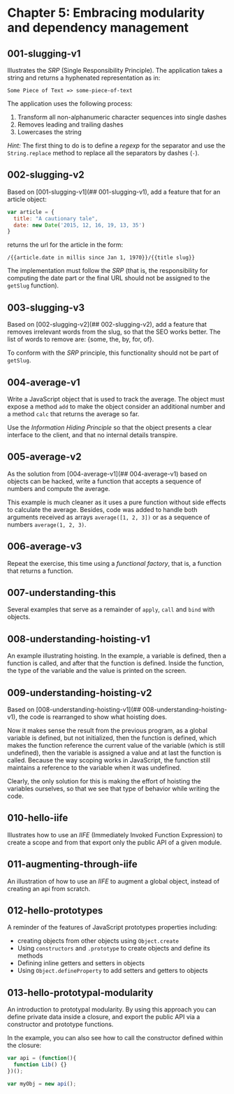 Chapter 5: Embracing modularity and dependency management
=========================================================

## 001-slugging-v1
Illustrates the *SRP* (Single Responsibility Principle). The application takes a string and returns a hyphenated representation as in:
```
Some Piece of Text => some-piece-of-text
```

The application uses the following process:
1. Transform all non-alphanumeric character sequences into single dashes
2. Removes leading and trailing dashes
3. Lowercases the string

*Hint:*
The first thing to do is to define a _regexp_ for the separator and use the `String.replace` method to replace all the separators by dashes (`-`).

## 002-slugging-v2
Based on [001-slugging-v1](## 001-slugging-v1), add a feature that for an article object:
```javascript
var article = {
  title: "A cautionary tale",
  date: new Date('2015, 12, 16, 19, 13, 35')
}
```
returns the url for the article in the form:
```
/{{article.date in millis since Jan 1, 1970}}/{{title slug}}
```

The implementation must follow the *SRP* (that is, the responsibility for computing the date part or the final URL should not be assigned to the `getSlug` function).

## 003-slugging-v3
Based on [002-slugging-v2](## 002-slugging-v2), add a feature that removes irrelevant words from the slug, so that the SEO works better. The list of words to remove are: {some, the, by, for, of}.

To conform with the *SRP* principle, this functionality should not be part of `getSlug`.

## 004-average-v1
Write a JavaScript object that is used to track the average. The object must expose a method `add` to make the object consider an additional number and a method `calc` that returns the average so far.

Use the *Information Hiding Principle* so that the object presents a clear interface to the client, and that no internal details transpire.

## 005-average-v2
As the solution from [004-average-v1](## 004-average-v1) based on objects can be hacked, write a function that accepts a sequence of numbers and compute the average.

This example is much cleaner as it uses a pure function without side effects to calculate the average. Besides, code was added to handle both arguments received as arrays `average([1, 2, 3])` or as a sequence of numbers `average(1, 2, 3)`.

## 006-average-v3
Repeat the exercise, this time using a _functional factory_, that is, a function that returns a function.

## 007-understanding-this
Several examples that serve as a remainder of `apply`, `call` and `bind` with objects.

## 008-understanding-hoisting-v1
An example illustrating hoisting. In the example, a variable is defined, then a function is called, and after that the function is defined. Inside the function, the type of the variable and the value is printed on the screen.

## 009-understanding-hoisting-v2
Based on [008-understanding-hoisting-v1](## 008-understanding-hoisting-v1), the code is rearranged to show what hoisting does.

Now it makes sense the result from the previous program, as a global variable is defined, but not initialized, then the function is defined, which makes the function reference the current value of the variable (which is still undefined), then the variable is assigned a value and at last the function is called. Because the way scoping works in JavaScript, the function still maintains a reference to the variable when it was undefined.

Clearly, the only solution for this is making the effort of hoisting the variables ourselves, so that we see that type of behavior while writing the code.

## 010-hello-iife
Illustrates how to use an _IIFE_ (Immediately Invoked Function Expression) to create a scope and from that export only the public API of a given module.

## 011-augmenting-through-iife
An illustration of how to use an _IIFE_ to augment a global object, instead of creating an api from scratch.

## 012-hello-prototypes
A reminder of the features of JavaScript prototypes properties including:
+ creating objects from other objects using `Object.create`
+ Using `constructors` and `.prototype` to create objects and define its methods
+ Defining inline getters and setters in objects
+ Using `Object.defineProperty` to add setters and getters to objects

## 013-hello-prototypal-modularity
An introduction to prototypal modularity. By using this approach you can define private data inside a closure, and export the public API via a constructor and prototype functions.

In the example, you can also see how to call the constructor defined within the closure:
```javascript
var api = (function(){
  function Lib() {}
})();

var myObj = new api();
```
